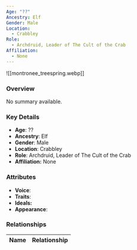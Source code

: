 ```yaml
---
Age: "??"
Ancestry: Elf
Gender: Male
Location:
  - Crabbley
Role:
  - Archdruid, Leader of The Cult of the Crab
Affiliation:
  - None
---
```


![[montronee_treespring.webp]]

### Overview
No summary available.

### Key Details
- **Age**: ??
- **Ancestry**: Elf
- **Gender**: Male
- **Location**: Crabbley
- **Role**: Archdruid, Leader of The Cult of the Crab
- **Affiliation:** None

### Attributes
- **Voice**: 
- **Traits**: 
- **Ideals:** 
- **Appearance**:

### Relationships

| Name  | Relationship |
| ----- | ------------ |
